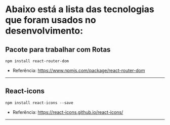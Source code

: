 # Abaixo está a lista das tecnologias que foram usados no desenvolvimento:

## Pacote para trabalhar com Rotas

    npm install react-router-dom


* Referência: https://www.npmjs.com/package/react-router-dom

<hr>

## React-icons

    npm install react-icons --save


* Referência: https://react-icons.github.io/react-icons/

<hr>